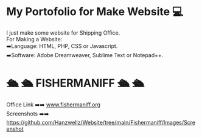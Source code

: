 # My Portofolio for Make Website 💻<br>
I just make some website for Shipping Office.<br>
For Making a Website:<br>
➡️Language: HTML, PHP, CSS or Javascript.<br>
➡️Software: Adobe Dreamweaver, Sublime Text or Notepad++.<br>
# 🛳 🛳 FISHERMANIFF 🛳 🛳
Office Link ➡️➡️ www.fishermaniff.org <br>
Screenshots ➡️➡️ https://github.com/Hanzwellz/Website/tree/main/Fishermaniff/Images/Screenshot<br>
